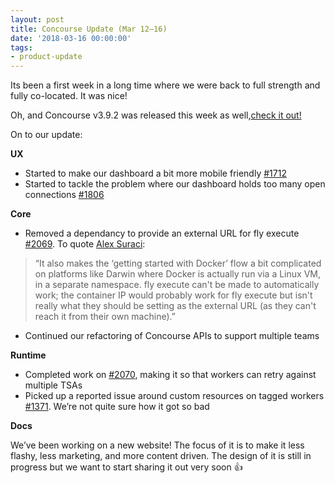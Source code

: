 ```yaml
---
layout: post
title: Concourse Update (Mar 12–16)
date: '2018-03-16 00:00:00'
tags:
- product-update
---
```


Its been a first week in a long time where we were back to full strength and fully co-located. It was nice!

Oh, and Concourse v3.9.2 was released this week as well,[check it out!](https://concourse-ci.org/downloads.html#v392)

On to our update:

**UX**

- Started to make our dashboard a bit more mobile friendly [#1712](https://github.com/concourse/concourse/issues/1712)
- Started to tackle the problem where our dashboard holds too many open connections [#1806](https://github.com/concourse/concourse/issues/1806)

**Core**

- Removed a dependancy to provide an external URL for fly execute [#2069](https://github.com/concourse/concourse/issues/2069). To quote [Alex Suraci](https://medium.com/u/263a63b2f209):

> “It also makes the ‘getting started with Docker’ flow a bit complicated on platforms like Darwin where Docker is actually run via a Linux VM, in a separate namespace. fly execute can't be made to automatically work; the container IP would probably work for fly execute but isn't really what they should be setting as the external URL (as they can't reach it from their own machine).”

- Continued our refactoring of Concourse APIs to support multiple teams

**Runtime**

- Completed work on [#2070](https://github.com/concourse/concourse/issues/2070), making it so that workers can retry against multiple TSAs
- Picked up a reported issue around custom resources on tagged workers [#1371](https://github.com/concourse/concourse/issues/1371). We’re not quite sure how it got so bad

**Docs**

We’ve been working on a new website! The focus of it is to make it less flashy, less marketing, and more content driven. The design of it is still in progress but we want to start sharing it out very soon 👍

